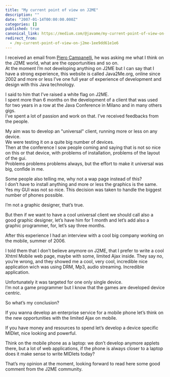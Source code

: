 ```yaml
---
title: "My current point of view on J2ME"
description: ""
date: "2007-01-14T00:00:00.000Z"
categories: []
published: true
canonical_link: https://medium.com/@javame/my-current-point-of-view-on-j2me-1ee9dd61e1e6
redirect_from:
  - /my-current-point-of-view-on-j2me-1ee9dd61e1e6
---
```


I received an email from [Piero Campanelli](http://www.pierocampanelli.info/), he was asking me what I think on the J2ME world, what are the opportunities and so on.   
At the moment I’m not developing anything on J2ME but I can say that I have a strong experience, this website is called Java2Me.org, online since 2002 and more or less I’ve one full year of experience of development and design with this Java technology.   
  
  
I said to him that I’ve raised a white flag on J2ME.  
I spent more than 6 months on the development of a client that was used for two years in a row at the Java Conference in Milano and in many others gigs.   
I’ve spent a lot of passion and work on that. I’ve received feedbacks from the people.   
  
My aim was to develop an "universal" client, running more or less on any device.   
We were testing it on a quite big number of devices.   
Then at the conference I sow people coming and saying that is not so nice on this or that device, with problems of installation, problems of the layout of the gui.   
Problems problems problems always, but the effort to make it universal was big, confide in me.   
  
Some people also telling me, why not a wap page instead of this?   
I don’t have to install anything and more or less the graphics is the same.  
Yes my GUI was not so nice. This decision was taken to handle the biggest number of phones possible.   
  
I’m not a graphic designer, that’s true.   
  
But then if we want to have a cool universal client we should call also a good graphic designer, let’s have him for 1 month and let’s add also a graphic programmer, for, let’s say three months.   
  
After this experience I had an interview with a cool big company working on the mobile, summer of 2006.  
  
I told them that I don’t believe anymore on J2ME, that I prefer to write a cool Xhtml Mobile web page, maybe with some, limited Ajax inside. They say no, you’re wrong, and they showed me a cool, very cool, incredible nice application wich was using DRM, Mp3, audio streaming. Incredible application.   
  
Unfortunately it was targeted for one only single device.  
I’m not a game programmer but I know that the games are developed device centric.   
  
  
So what’s my conclusion?   
  
If you wanna develop an enterprise service for a mobile phone let’s think on the new opportunities with the limited Ajax on mobile.   
  
If you have money and resources to spend let’s develop a device specific MIDlet, nice looking and powerful.   
  
Think on the mobile phone as a laptop: we don’t develop anymore applets there, but a lot of web applications, if the phone is always closer to a laptop does it make sense to write MIDlets today?  
  
  
That’s my opinion at the moment, looking forward to read here some good comment from the J2ME community.

